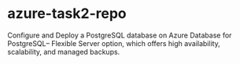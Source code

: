 # azure-task2-repo
Configure and Deploy a PostgreSQL database on Azure Database for PostgreSQL– Flexible Server option, which offers high availability, scalability, and managed backups.
